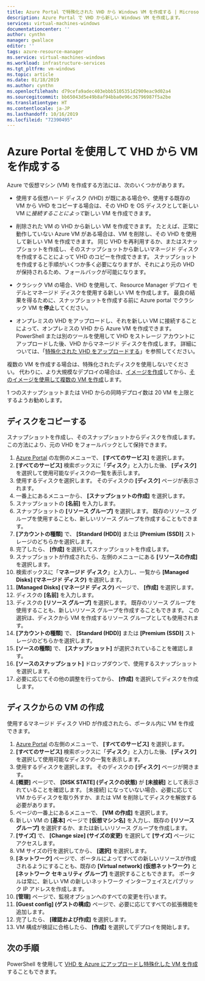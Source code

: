 ```yaml
---
title: Azure Portal で特殊化された VHD から Windows VM を作成する | Microsoft Docs
description: Azure Portal で VHD から新しい Windows VM を作成します。
services: virtual-machines-windows
documentationcenter: ''
author: cynthn
manager: gwallace
editor: ''
tags: azure-resource-manager
ms.service: virtual-machines-windows
ms.workload: infrastructure-services
ms.tgt_pltfrm: vm-windows
ms.topic: article
ms.date: 01/18/2019
ms.author: cynthn
ms.openlocfilehash: d79cefa9adec403ebbb5105351d2909eac9d02a4
ms.sourcegitcommit: bb65043d5e49b8af94bba0e96c36796987f5a2be
ms.translationtype: HT
ms.contentlocale: ja-JP
ms.lasthandoff: 10/16/2019
ms.locfileid: "72390495"
---
```

# <a name="create-a-vm-from-a-vhd-by-using-the-azure-portal"></a>Azure Portal を使用して VHD から VM を作成する

Azure で仮想マシン (VM) を作成する方法には、次のいくつかがあります。 

- 使用する仮想ハード ディスク (VHD) が既にある場合や、使用する既存の VM から VHD をコピーする場合は、その VHD を OS ディスクとして新しい VM に*接続することによって*新しい VM を作成できます。 

- 削除された VM の VHD から新しい VM を作成できます。 たとえば、正常に動作していない Azure VM がある場合は、VM を削除し、その VHD を使用して新しい VM を作成できます。 同じ VHD を再利用するか、またはスナップショットを作成し、そのスナップショットから新しいマネージド ディスクを作成することによって VHD のコピーを作成できます。 スナップショットを作成すると手順がいくつか多く必要になりますが、それにより元の VHD が保持されるため、フォールバックが可能になります。

- クラシック VM の場合、VHD を使用して、Resource Manager デプロイ モデルとマネージド ディスクを使用する新しい VM を作成します。 最良の結果を得るために、スナップショットを作成する前に Azure portal でクラシック VM を**停止**してください。
 
- オンプレミスの VHD をアップロードし、それを新しい VM に接続することによって、オンプレミスの VHD から Azure VM を作成できます。 PowerShell または別のツールを使用して VHD をストレージ アカウントにアップロードした後、VHD からマネージド ディスクを作成します。 詳細については、「[特殊化された VHD をアップロードする](create-vm-specialized.md#option-2-upload-a-specialized-vhd)」を参照してください。 

複数の VM を作成する場合は、特殊化されたディスクを使用しないでください。 代わりに、より大規模なデプロイの場合は、[イメージを作成](capture-image-resource.md)してから、[そのイメージを使用して複数の VM を作成](create-vm-generalized-managed.md)します。

1 つのスナップショットまたは VHD からの同時デプロイ数は 20 VM を上限とするようお勧めします。 

## <a name="copy-a-disk"></a>ディスクをコピーする

スナップショットを作成し、そのスナップショットからディスクを作成します。 この方法により、元の VHD をフォールバックとして保持できます。

1. [Azure Portal](https://portal.azure.com) の左側のメニューで、 **[すべてのサービス]** を選択します。
2. **[すべてのサービス]** 検索ボックスに「**ディスク**」と入力した後、 **[ディスク]** を選択して使用可能なディスクの一覧を表示します。
3. 使用するディスクを選択します。 そのディスクの **[ディスク]** ページが表示されます。
4. 一番上にあるメニューから、 **[スナップショットの作成]** を選択します。 
5. スナップショットの **[名前]** を入力します。
6. スナップショットの **[リソース グループ]** を選択します。 既存のリソース グループを使用することも、新しいリソース グループを作成することもできます。
7. **[アカウントの種類]** で、 **[Standard (HDD)]** または **[Premium (SSD)]** ストレージのどちらかを選択します。
8. 完了したら、 **[作成]** を選択してスナップショットを作成します。
9. スナップショットが作成されたら、左側のメニューにある **[リソースの作成]** を選択します。
10. 検索ボックスに「**マネージド ディスク**」と入力し、一覧から **[Managed Disks] (マネージド ディスク)** を選択します。
11. **[Managed Disks] (マネージド ディスク)** ページで、 **[作成]** を選択します。
12. ディスクの **[名前]** を入力します。
13. ディスクの **[リソース グループ]** を選択します。 既存のリソース グループを使用することも、新しいリソース グループを作成することもできます。 この選択は、ディスクから VM を作成するリソース グループとしても使用されます。
14. **[アカウントの種類]** で、 **[Standard (HDD)]** または **[Premium (SSD)]** ストレージのどちらかを選択します。
15. **[ソースの種類]** で、 **[スナップショット]** が選択されていることを確認します。
16. **[ソースのスナップショット]** ドロップダウンで、使用するスナップショットを選択します。
17. 必要に応じてその他の調整を行ってから、 **[作成]** を選択してディスクを作成します。

## <a name="create-a-vm-from-a-disk"></a>ディスクからの VM の作成

使用するマネージド ディスク VHD が作成されたら、ポータル内に VM を作成できます。

1. [Azure Portal](https://portal.azure.com) の左側のメニューで、 **[すべてのサービス]** を選択します。
2. **[すべてのサービス]** 検索ボックスに「**ディスク**」と入力した後、 **[ディスク]** を選択して使用可能なディスクの一覧を表示します。
3. 使用するディスクを選択します。 そのディスクの **[ディスク]** ページが開きます。
4. **[概要]** ページで、 **[DISK STATE] (ディスクの状態)** が **[未接続]** として表示されていることを確認します。 [未接続] になっていない場合、必要に応じて VM からディスクを取り外すか、または VM を削除してディスクを解放する必要があります。
4. ページの一番上にあるメニューで、 **[VM の作成]** を選択します。
5. 新しい VM の **[基本]** ページで **[仮想マシン名]** を入力し、既存の **[リソース グループ]** を選択するか、または新しいリソース グループを作成します。
6. **[サイズ]** で、 **[Change size] (サイズの変更)** を選択して **[サイズ]** ページにアクセスします。
7. VM サイズの行を選択してから、 **[選択]** を選択します。
8. **[ネットワーク]** ページで、ポータルによってすべての新しいリソースが作成されるようにすることも、既存の **[Virtual network] (仮想ネットワーク)** と **[ネットワーク セキュリティ グループ]** を選択することもできます。 ポータルは常に、新しい VM の新しいネットワーク インターフェイスとパブリック IP アドレスを作成します。 
9. **[管理]** ページで、監視オプションへのすべての変更を行います。
10. **[Guest config] (ゲストの構成)** ページで、必要に応じてすべての拡張機能を追加します。
11. 完了したら、 **[確認および作成]** を選択します。 
12. VM 構成が検証に合格したら、 **[作成]** を選択してデプロイを開始します。


## <a name="next-steps"></a>次の手順

PowerShell を使用して [VHD を Azure にアップロードし特殊化した VM を作成](create-vm-specialized.md)することもできます。


